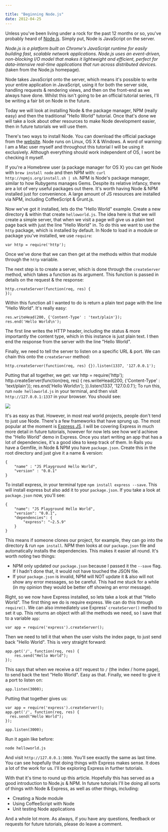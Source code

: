 ```yaml
---

title: "Beginning Node.js"
date: 2012-04-25
---
```


Unless you've been living under a rock for the past 12 months or so, you've probably heard of [Node.js](http://nodejs.org). Simply put, Node is JavaScript on the server.

_Node.js is a platform built on Chrome's JavaScript runtime for easily building fast, scalable network applications. Node.js uses an event-driven, non-blocking I/O model that makes it lightweight and efficient, perfect for data-intensive real-time applications that run across distributed devices._ (taken from the Node.js homepage).

Node takes JavaScript onto the server, which means it's possible to write your entire application in JavaScript, using it for both the server side, handling requests & rendering views, and then on the front-end as we always have done. Whilst this isn't going to be an official tutorial series, I'll be writing a fair bit on Node in the future.

Today we will look at installing Node & the package manager, NPM (really easy) and then the traditional "Hello World" tutorial. Once that's done we will take a look about other resources to make Node development easier, then in future tutorials we will use them.

There's two ways to install Node. You can download the official package from the [website](http://nodejs.org/). Node runs on Linux, OS X & Windows. A word of warning: I am a Mac user myself and throughout this tutorial I will be using it exclusively. Although everything should work independent of OS, I wont be checking it myself.

If you're a Homebrew user (a package manager for OS X) you can get Node with `brew install node` and then NPM with: `curl http://npmjs.org/install.sh | sh`. NPM is Node's package manager, similar to how Rubygems manages Gems. Despite its relative infancy, there are a lot of very useful packages out there. It's worth having Node & NPM installed just for convenience. A large amount of JS resources are installed via NPM, including CoffeeScript & Grunt.js.

Now we've got it installed, lets do the "Hello World" example. Create a new directory & within that create `helloworld.js`. The idea here is that we will create a simple server, that when we visit a page will give us a plain text page back with just the line "Hello World" in. To do this we want to use the `http` package, which is installed by default. In Node to load in a module or package you've installed, we use `require`:

    var http = require('http');

Once we've done that we can then get at the methods within that module through the `http` variable.

The next step is to create a server, which is done through the `createServer` method, which takes a function as its argument. This function is passed in details on the request & the response:

    http.createServer(function(req, res) {
    });

Within this function all I wanted to do is return a plain text page with the line "Hello World". It's really easy:

    res.writeHead(200, {'Content-Type' : 'text/plain'});
    res.end('Hello World\n');

The first line writes the HTTP header, including the status & more importantly the content type, which in this instance is just plain text. I then end the response from the server with the line "Hello World".

Finally, we need to tell the server to listen on a specific URL & port. We can chain this onto the `createServer` method:

    http.createServer(function(req, res) {}).listen(1337, '127.0.0.1');

Putting that all together, we get:
var http = require('http');
http.createServer(function(req, res) {
res.writeHead(200, {'Content-Type' : 'text/plain'});
res.end('Hello World\n');
}).listen(1337, '127.0.0.1');
To run this, run `node helloworld.js` in your terminal, and then visit `http://127.0.0.1:1337` in your browser. You should see:

![](https://cl.ly/3b2t2r1Z3y3o3W2u0x2O/Screen%20Shot%202012-04-25%20at%2000.03.12.png)

It's as easy as that. However, in most real world projects, people don't tend to just use Node. There's a few frameworks that have sprung up. The most popular at the moment is [Express JS](http://expressjs.com/). I will be covering Express in much more detail in future tutorials, however for now lets see how we'd achieve the "Hello World" demo in Express. Once you start writing an app that has a lot of dependencies, it's a good idea to keep track of them. In Rails you have a Gemfile, in Node & NPM you have `package.json`. Create this in the root directory and just give it a name & version:

    {
    	"name" : "JS Playground Hello World",
    	"version" : "0.0.1"
    }

To install express, in your terminal type `npm install express --save`. This will install express but also add it to your `package.json`. If you take a look at `package.json` now, you'll see:

    {
      	"name": "JS Playground Hello World",
        "version": "0.0.1",
      	"dependencies": {
        	"express": "~2.5.9"
      	}
    }

This means if someone clones our project, for example, they can go into the directory & run `npm install`. NPM then looks at our `package.json` file and automatically installs the dependencies. This makes it easier all round. It's worth noting two things:

* NPM only updated our `package.json` because I passed it the `--save` flag. If I hadn't done that, it would not have touched the JSON file.
* If your `package.json` is invalid, NPM will NOT update it & also will not show any error messages, so be careful. This had me stuck for a while (in my opinion they would be better off showing an error message).

Right, so we now have Express installed, so lets take a look at that "Hello World". The first thing we do is require express. We can do this through `require()`. We can also immediately use Express' `createServer()` method to set it up. This returns an object with all the methods we need, so I save that to a variable `app`:

    var app = require('express').createServer();

Then we need to tell it that when the user visits the index page, to just send back "Hello World". This is very straight forward:

    app.get('/', function(req, res) {
    	res.send("Hello World");
    });

This says that when we receive a `GET` request to `/` (the index / home page), to send back the text "Hello World". Easy as that. Finally, we need to give it a port to listen on:

    app.listen(3000);

Putting that together gives us:

    var app = require('express').createServer();
    app.get('/', function(req, res) {
      res.send("Hello World");
    });

    app.listen(3000);

Run it again like before:

    node helloworld.js

And visit `http://127.0.0.1:3000`. You'll see exactly the same as last time. You can see hopefully that doing things with Express makes sense. It does a lot of the work for us. I'll be exploring Express in further tutorials.

With that it's time to round up this article. Hopefully this has served as a good introduction to Node.js & NPM. In future tutorials I'll be doing all sorts of things with Node & Express, as well as other things, including:

* Creating a Node module
* Using CoffeeScript with Node
* Unit testing Node applications

And a whole lot more. As always, if you have any questions, feedback or requests for future tutorials, please do leave a comment.
